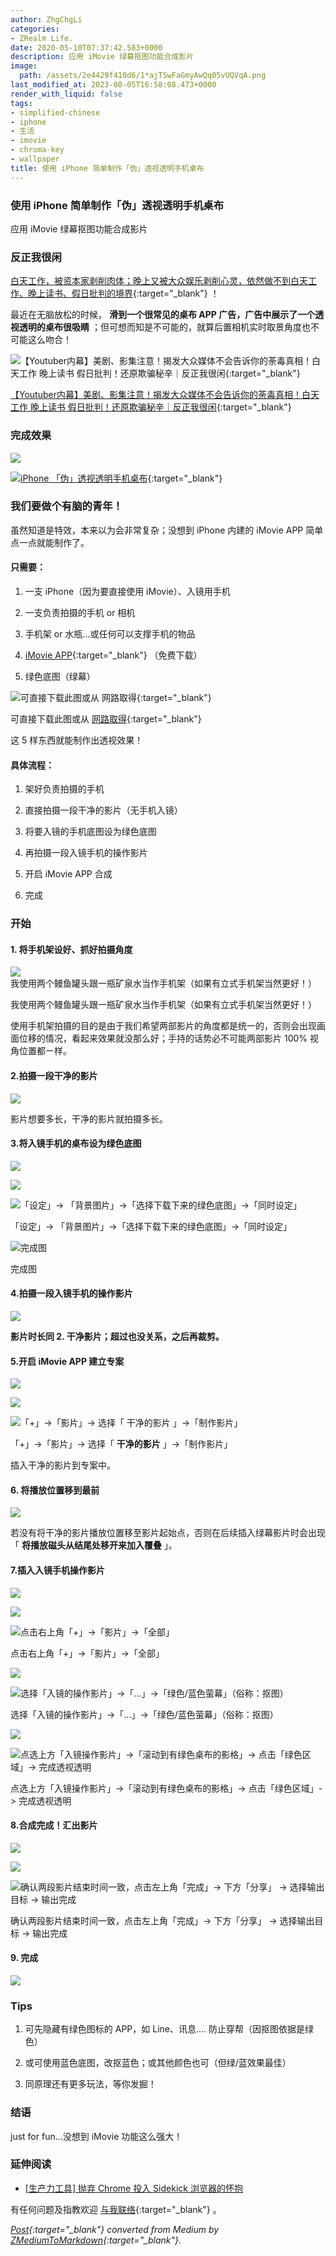 ```yaml
---
author: ZhgChgLi
categories:
- ZRealm Life.
date: 2020-05-10T07:37:42.583+0000
description: 应用 iMovie 绿幕抠图功能合成影片
image:
  path: /assets/2e4429f410d6/1*ajTSwFaGmyAwQq05vUQVqA.png
last_modified_at: 2023-08-05T16:58:08.473+0000
render_with_liquid: false
tags:
- simplified-chinese
- iphone
- 生活
- imovie
- chroma-key
- wallpaper
title: 使用 iPhone 简单制作「伪」透视透明手机桌布
---
```


### 使用 iPhone 简单制作「伪」透视透明手机桌布



应用 iMovie 绿幕抠图功能合成影片



### 反正我很闲



[白天工作，被资本家剥削肉体；晚上又被大众娱乐剥削心灵，依然做不到白天工作、晚上读书、假日批判的境界](https://www.youtube.com/watch?v=0_dVHQBx-4k){:target="_blank"} ！



最近在无脑放松的时候， **滑到一个很常见的桌布 APP 广告，广告中展示了一个透视透明的桌布很吸睛** ；但可想而知是不可能的，就算后置相机实时取景角度也不可能这么吻合！



![[【Youtuber内幕】美剧、影集注意！揭发大众媒体不会告诉你的荼毒真相！白天工作 晚上读书 假日批判！还原欺骗秘辛｜反正我很闲](https://www.youtube.com/watch?v=0_dVHQBx-4k){:target="_blank"}](/assets/2e4429f410d6/1*ld3iXPtwH_pqTLADZcnSNg.png)



[【Youtuber内幕】美剧、影集注意！揭发大众媒体不会告诉你的荼毒真相！白天工作 晚上读书 假日批判！还原欺骗秘辛｜反正我很闲](https://www.youtube.com/watch?v=0_dVHQBx-4k){:target="_blank"}



### 完成效果



![](/assets/2e4429f410d6/1*ajTSwFaGmyAwQq05vUQVqA.png)



[![iPhone 「伪」透视透明手机桌布](/assets/2e4429f410d6/1cac_hqdefault.jpg "iPhone 「伪」透视透明手机桌布")](https://www.youtube.com/watch?v=J_uFAQEHxDM){:target="_blank"}



### 我们要做个有脑的青年！



虽然知道是特效，本来以为会非常复杂；没想到 iPhone 内建的 iMovie APP 简单点一点就能制作了。



#### **只需要：**



1. 一支 iPhone（因为要直接使用 iMovie）、入镜用手机


2. 一支负责拍摄的手机 or 相机


3. 手机架 or 水瓶…或任何可以支撑手机的物品


4. [iMovie APP](https://apps.apple.com/tw/app/imovie/id377298193){:target="_blank"} （免费下载）


5. 绿色底图（绿幕）



![可直接下载此图或从 [网路取得](https://www.google.com/search?q=green+screen&tbm=isch&ved=2ahUKEwiWl7yC16jpAhXAx4sBHWVACioQ2-cCegQIABAA&oq=green+screen&gs_lcp=CgNpbWcQAzIECCMQJzIECCMQJzICCAAyAggAMgIIADICCAAyAggAMgIIADICCAAyAggAULXwGli18BpgxPQaaABwAHgAgAE4iAE4kgEBMZgBAKABAaoBC2d3cy13aXotaW1n&sclient=img&ei=u6C3XtbNBsCPr7wP5YCp0AI&bih=945&biw=1920){:target="_blank"}](/assets/2e4429f410d6/1*nsCFd5nwtAIYr0qc8QlzUg.jpeg)



可直接下载此图或从 [网路取得](https://www.google.com/search?q=green+screen&tbm=isch&ved=2ahUKEwiWl7yC16jpAhXAx4sBHWVACioQ2-cCegQIABAA&oq=green+screen&gs_lcp=CgNpbWcQAzIECCMQJzIECCMQJzICCAAyAggAMgIIADICCAAyAggAMgIIADICCAAyAggAULXwGli18BpgxPQaaABwAHgAgAE4iAE4kgEBMZgBAKABAaoBC2d3cy13aXotaW1n&sclient=img&ei=u6C3XtbNBsCPr7wP5YCp0AI&bih=945&biw=1920){:target="_blank"}



这 5 样东西就能制作出透视效果！



#### 具体流程：



1. 架好负责拍摄的手机


2. 直接拍摄一段干净的影片（无手机入镜）


3. 将要入镜的手机底图设为绿色底图


4. 再拍摄一段入镜手机的操作影片


5. 开启 iMovie APP 合成


6. 完成



### 开始



#### 1. 将手机架设好、抓好拍摄角度



![我使用两个鳗鱼罐头跟一瓶矿泉水当作手机架（如果有立式手机架当然更好！）](/assets/2e4429f410d6/1*-Y5H7G6VVPUUgTGaUB2f1A.jpeg)



我使用两个鳗鱼罐头跟一瓶矿泉水当作手机架（如果有立式手机架当然更好！）



使用手机架拍摄的目的是由于我们希望两部影片的角度都是统一的，否则会出现画面位移的情况，看起来效果就没那么好；手持的话势必不可能两部影片 100% 视角位置都ㄧ样。



#### 2.拍摄一段干净的影片



![](/assets/2e4429f410d6/1*qvC6sNrznXmv9rHoWzPiUA.jpeg)



影片想要多长，干净的影片就拍摄多长。



#### 3.将入镜手机的桌布设为绿色底图



![](/assets/2e4429f410d6/1*m_MEA1SudODPvYyogcd5Gw.png)



![](/assets/2e4429f410d6/1*-qVuOCQWlTpjkopYVV_SMg.png)



![「设定」-&gt; 「背景图片」-&gt;「选择下载下来的绿色底图」-&gt;「同时设定」](/assets/2e4429f410d6/1*qso6JJNOi2Ox_hMfLMAR6A.png)



「设定」-&gt; 「背景图片」-&gt;「选择下载下来的绿色底图」-&gt;「同时设定」



![完成图](/assets/2e4429f410d6/1*NYjXaoCiscPDzYdIlyUPbA.png)



完成图



#### 4.拍摄一段入镜手机的操作影片



![](/assets/2e4429f410d6/1*SOyY49HM3-kWmDCdjrznDQ.jpeg)



**影片时长同 2. 干净影片；超过也没关系，之后再裁剪。**



#### 5.开启 iMovie APP 建立专案



![](/assets/2e4429f410d6/1*s71QOS2Eici5nXtOohc1UQ.png)



![](/assets/2e4429f410d6/1*GGZFGI_ttJyAc4L1GghZBw.png)



![「+」-&gt;「影片」-&gt; 选择「 **干净的影片** 」-&gt;「制作影片」](/assets/2e4429f410d6/1*Ju3cpubikU57M0fRadT_FA.jpeg)



「+」-&gt;「影片」-&gt; 选择「 **干净的影片** 」-&gt;「制作影片」



插入干净的影片到专案中。



#### 6. 将播放位置移到最前



![](/assets/2e4429f410d6/1*hCeZAoZggCU14s5rAmqv9Q.png)



若没有将干净的影片播放位置移至影片起始点，否则在后续插入绿幕影片时会出现「 **将播放磁头从结尾处移开来加入覆叠** 」。



#### 7.插入入镜手机操作影片



![](/assets/2e4429f410d6/1*hCeZAoZggCU14s5rAmqv9Q.png)



![](/assets/2e4429f410d6/1*QWv0KEjoOGT6ij1A9aSeFA.png)



![点击右上角「+」-&gt;「影片」-&gt;「全部」](/assets/2e4429f410d6/1*bV7cBJN5tQyez7h1UEo3GA.jpeg)



点击右上角「+」-&gt;「影片」-&gt;「全部」



![](/assets/2e4429f410d6/1*oQnGYEzWKHg4G7sYeiANVg.jpeg)



![选择「入镜的操作影片」-&gt;「…」-&gt;「绿色/蓝色萤幕」（俗称：抠图）](/assets/2e4429f410d6/1*VQZKKIb0Y0XdaetEeRBPJA.jpeg)



选择「入镜的操作影片」-&gt;「…」-&gt;「绿色/蓝色萤幕」（俗称：抠图）



![](/assets/2e4429f410d6/1*pzVjiHLmhPNVnuqGpx5yUg.jpeg)



![点选上方「入镜操作影片」-&gt;「滚动到有绿色桌布的影格」-&gt; 点击「绿色区域」-&gt; 完成透视透明](/assets/2e4429f410d6/1*r2Y1PvoSM5IVrXGoekR1zA.png)



点选上方「入镜操作影片」-&gt;「滚动到有绿色桌布的影格」-&gt; 点击「绿色区域」-&gt; 完成透视透明



#### 8.合成完成！汇出影片



![](/assets/2e4429f410d6/1*DBOh8iEHmDrjQUdft2yyFQ.jpeg)



![](/assets/2e4429f410d6/1*y7fi8Q5R4oAf9DGmsc9v1Q.png)



![确认两段影片结束时间一致，点击左上角「完成」-&gt; 下方「分享」 -&gt; 选择输出目标 -&gt; 输出完成](/assets/2e4429f410d6/1*rlG8lMVKmPhUqBkrvzfglA.png)



确认两段影片结束时间一致，点击左上角「完成」-&gt; 下方「分享」 -&gt; 选择输出目标 -&gt; 输出完成



#### 9. 完成



![](/assets/2e4429f410d6/1*syfCA0bTJvKuf7cKQxzOrQ.gif)



### Tips



1. 可先隐藏有绿色图标的 APP，如 Line、讯息…. 防止穿帮（因抠图依据是绿色）


2. 或可使用蓝色底图，改抠蓝色；或其他颜色也可（但绿/蓝效果最佳）


3. 同原理还有更多玩法，等你发掘！



### 结语



just for fun…没想到 iMovie 功能这么强大！



### 延伸阅读



- [[生产力工具] 抛弃 Chrome 投入 Sidekick 浏览器的怀抱](../118e924a1477/)



有任何问题及指教欢迎 [与我联络](https://www.zhgchg.li/contact){:target="_blank"} 。



*[Post](https://medium.com/zrealm-life/%E4%BD%BF%E7%94%A8-iphone-%E7%B0%A1%E5%96%AE%E8%A3%BD%E4%BD%9C-%E5%81%BD-%E9%80%8F%E8%A6%96%E9%80%8F%E6%98%8E%E6%89%8B%E6%A9%9F%E6%A1%8C%E5%B8%83-2e4429f410d6){:target="_blank"} converted from Medium by [ZMediumToMarkdown](https://github.com/ZhgChgLi/ZMediumToMarkdown){:target="_blank"}.*